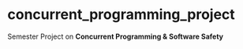 # concurrent_programming_project
Semester Project on **Concurrent Programming &amp; Software Safety**
